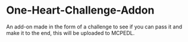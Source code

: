 # One-Heart-Challenge-Addon
An add-on made in the form of a challenge to see if you can pass it and make it to the end, this will be uploaded to MCPEDL.
